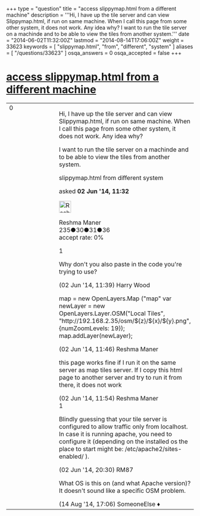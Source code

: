 +++
type = "question"
title = "access slippymap.html from a different machine"
description = '''Hi, I have up the tile server and can view Slippymap.html, if run on same machine. When I call this page from some other system, it does not work. Any idea why? I want to run the tile server on a machinde and to be able to view the tiles from another system.'''
date = "2014-06-02T11:32:00Z"
lastmod = "2014-08-14T17:06:00Z"
weight = 33623
keywords = [ "slippymap.html", "from", "different", "system" ]
aliases = [ "/questions/33623" ]
osqa_answers = 0
osqa_accepted = false
+++

<div class="headNormal">

# [access slippymap.html from a different machine](/questions/33623/access-slippymaphtml-from-a-different-machine)

</div>

<div id="main-body">

<div id="askform">

<table id="question-table" style="width:100%;">
<colgroup>
<col style="width: 50%" />
<col style="width: 50%" />
</colgroup>
<tbody>
<tr>
<td style="width: 30px; vertical-align: top"><div class="vote-buttons">
<span id="post-33623-upvote" class="ajax-command post-vote up" rel="nofollow" title="I like this post (click again to cancel)"> </span>
<div id="post-33623-score" class="post-score" title="current number of votes">
0
</div>
<span id="post-33623-downvote" class="ajax-command post-vote down" rel="nofollow" title="I dont like this post (click again to cancel)"> </span> <span id="favorite-mark" class="ajax-command favorite-mark" rel="nofollow" title="mark/unmark this question as favorite (click again to cancel)"> </span>
<div id="favorite-count" class="favorite-count">
&#10;</div>
</div></td>
<td><div id="item-right">
<div class="question-body">
<p>Hi, I have up the tile server and can view Slippymap.html, if run on same machine. When I call this page from some other system, it does not work. Any idea why?</p>
<p>I want to run the tile server on a machinde and to be able to view the tiles from another system.</p>
</div>
<div id="question-tags" class="tags-container tags">
<span class="post-tag tag-link-slippymap.html" rel="tag" title="see questions tagged &#39;slippymap.html&#39;">slippymap.html</span> <span class="post-tag tag-link-from" rel="tag" title="see questions tagged &#39;from&#39;">from</span> <span class="post-tag tag-link-different" rel="tag" title="see questions tagged &#39;different&#39;">different</span> <span class="post-tag tag-link-system" rel="tag" title="see questions tagged &#39;system&#39;">system</span>
</div>
<div id="question-controls" class="post-controls">
&#10;</div>
<div class="post-update-info-container">
<div class="post-update-info post-update-info-user">
<p>asked <strong>02 Jun '14, 11:32</strong></p>
<img src="https://secure.gravatar.com/avatar/1a9eea008bc0c9a26985aa042d9b8ac2?s=32&amp;d=identicon&amp;r=g" class="gravatar" width="32" height="32" alt="Reshma%20Maner&#39;s gravatar image" />
<p><span>Reshma Maner</span><br />
<span class="score" title="235 reputation points">235</span><span title="30 badges"><span class="badge1">●</span><span class="badgecount">30</span></span><span title="31 badges"><span class="silver">●</span><span class="badgecount">31</span></span><span title="36 badges"><span class="bronze">●</span><span class="badgecount">36</span></span><br />
<span class="accept_rate" title="Rate of the user&#39;s accepted answers">accept rate:</span> <span title="Reshma Maner has no accepted answers">0%</span></p>
</div>
</div>
<div id="comments-container-33623" class="comments-container">
<span id="33624"></span>
<div id="comment-33624" class="comment">
<div id="post-33624-score" class="comment-score">
1
</div>
<div class="comment-text">
<p>Why don't you also paste in the code you're trying to use?</p>
</div>
<div id="comment-33624-info" class="comment-info">
<span class="comment-age">(02 Jun '14, 11:39)</span> <span class="comment-user userinfo">Harry Wood</span>
</div>
</div>
<span id="33625"></span>
<div id="comment-33625" class="comment">
<div id="post-33625-score" class="comment-score">
&#10;</div>
<div class="comment-text">
<p>map = new OpenLayers.Map ("map" var newLayer = new OpenLayers.Layer.OSM("Local Tiles", "http://192.168.2.35/osm/${z}/${x}/${y}.png", {numZoomLevels: 19}); map.addLayer(newLayer);</p>
</div>
<div id="comment-33625-info" class="comment-info">
<span class="comment-age">(02 Jun '14, 11:46)</span> <span class="comment-user userinfo">Reshma Maner</span>
</div>
</div>
<span id="33626"></span>
<div id="comment-33626" class="comment">
<div id="post-33626-score" class="comment-score">
&#10;</div>
<div class="comment-text">
<p>this page works fine if I run it on the same server as map tiles server. If I copy this html page to another server and try to run it from there, it does not work</p>
</div>
<div id="comment-33626-info" class="comment-info">
<span class="comment-age">(02 Jun '14, 11:54)</span> <span class="comment-user userinfo">Reshma Maner</span>
</div>
</div>
<span id="33634"></span>
<div id="comment-33634" class="comment">
<div id="post-33634-score" class="comment-score">
1
</div>
<div class="comment-text">
<p>Blindly guessing that your tile server is configured to allow traffic only from localhost. In case it is running apache, you need to configure it (depending on the installed os the place to start might be: /etc/apache2/sites-enabled/ ).</p>
</div>
<div id="comment-33634-info" class="comment-info">
<span class="comment-age">(02 Jun '14, 20:30)</span> <span class="comment-user userinfo">RM87</span>
</div>
</div>
<span id="35835"></span>
<div id="comment-35835" class="comment">
<div id="post-35835-score" class="comment-score">
&#10;</div>
<div class="comment-text">
<p>What OS is this on (and what Apache version)? It doesn't sound like a specific OSM problem.</p>
</div>
<div id="comment-35835-info" class="comment-info">
<span class="comment-age">(14 Aug '14, 17:06)</span> <span class="comment-user userinfo">SomeoneElse ♦</span>
</div>
</div>
</div>
<div id="comment-tools-33623" class="comment-tools">
&#10;</div>
<div class="clear">
&#10;</div>
<div id="comment-33623-form-container" class="comment-form-container">
&#10;</div>
<div class="clear">
&#10;</div>
</div></td>
</tr>
</tbody>
</table>

</div>

</div>


